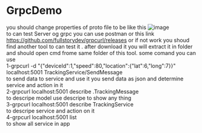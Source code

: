 # GrpcDemo
you should change properties of proto file to be like this
![image](https://github.com/mostafakhalaf/GrpcDemo/assets/17978254/0854a89c-3246-4875-ad7e-2911b96ea248)<br>
to can test Server og grpc you can use postman or this link<br>
https://github.com/fullstorydev/grpcurl/releases
or if not work you shoud find another tool to can test it 
.
after download it you will extract it in folder and should open cmd frome same folder of this tool.
some comand you can use<br>
1-grpcurl -d "{\"deviceId\":1,\"speed\":80,\"location\":{\"lat\":6,\"long\":7}}" localhost:5001 TrackingService/SendMessage<br>
to send data to service and use it you send data as json and determine service and action in it<br>
2-grpcurl localhost:5001 describe .TrackingMessage<br>
to descripe model use descripe to show any thing<br>
3-grpcurl localhost:5001 describe TrackingService <br>
to descripe service and action on it<br>
4-grpcurl localhost:5001 list<br>
to show all service in app<br>




